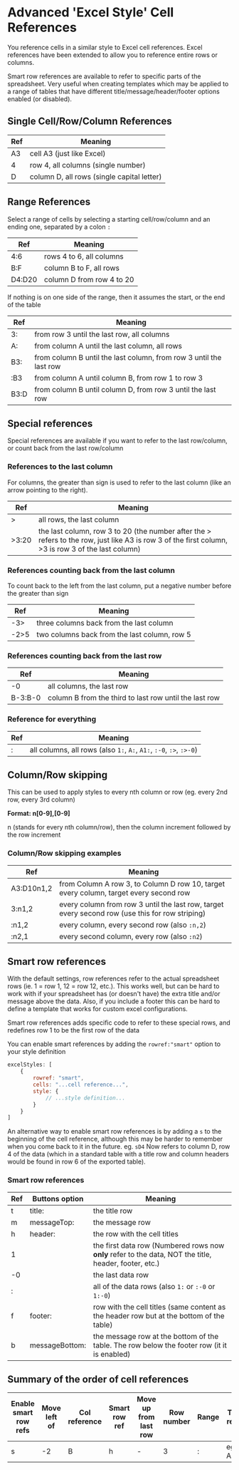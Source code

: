 # Advanced 'Excel Style' Cell References

You reference cells in a similar style to Excel cell references. Excel references have been extended to allow you to reference entire rows or columns.

Smart row references are available to refer to specific parts of the spreadsheet. Very useful when creating templates which may be applied to a range of tables that have different title/message/header/footer options enabled (or disabled).

## Single Cell/Row/Column References

| Ref | Meaning |
|---|---|
| A3 | cell A3 (just like Excel) |
| 4 | row 4, all columns (single number) |
| D | column D, all rows (single capital letter) |

## Range References

Select a range of cells by selecting a starting cell/row/column and an ending one, separated by a colon `:`

| Ref | Meaning |
|---|---|
| 4:6 | rows 4 to 6, all columns |
| B:F | column B to F, all rows |
| D4:D20 | column D from row 4 to 20 |

If nothing is on one side of the range, then it assumes the start, or the end of the table

| Ref | Meaning |
|---|---|
| 3: | from row 3 until the last row, all columns |
| A: | from column A until the last column, all rows |
| B3: | from column B until the last column, from row 3 until the last row |
| :B3 | from column A until column B, from row 1 to row 3 |
| B3:D | from column B until column D, from row 3 until the last row |

## Special references

Special references are available if you want to refer to the last row/column, or count back from the last row/column

### References to the last column

For columns, the greater than sign is used to refer to the last column (like an arrow pointing to the right).

| Ref | Meaning |
|---|---|
| > | all rows, the last column |
| >3:20 | the last column, row 3 to 20 (the number after the > refers to the row, just like A3 is row 3 of the first column, >3 is row 3 of the last column) |

### References counting back from the last column

To count back to the left from the last column, put a negative number before the greater than sign

| Ref | Meaning |
|---|---|
| -3> | three columns back from the last column |
| -2>5 | two columns back from the last column, row 5 |

### References counting back from the last row

| Ref | Meaning |
|---|---|
| -0 | all columns, the last row |
| B-3:B-0 | column B from the third to last row until the last row |

### Reference for everything

| Ref | Meaning |
|---|---|
| : | all columns, all rows (also `1:`, `A:`, `A1:`, `:-0`, `:>`, `:>-0`) |

## Column/Row skipping

This can be used to apply styles to every nth column or row (eg. every 2nd row, every 3rd column)

**Format: n[0-9],[0-9]**

n (stands for every nth column/row), then the column increment followed by the row increment

### Column/Row skipping examples

| Ref | Meaning |
|---|---|
| A3:D10n1,2 | from Column A row 3, to Column D row 10, target every column, target every second row |
| 3:n1,2     | every column from row 3 until the last row, target every second row (use this for row striping) |
| :n1,2      | every column, every second row (also `:n,2`) |
| :n2,1      | every second column, every row (also `:n2`) |

## Smart row references

With the default settings, row references refer to the actual spreadsheet rows (ie. 1 = row 1, 12 = row 12, etc.). This works well, but
can be hard to work with if your spreadsheet has (or doesn't have) the extra title and/or message above the data. Also, if you
include a footer this can be hard to define a template that works for custom excel configurations.

Smart row references adds specific code to refer to these special rows, and redefines row 1 to be the first row of the data

You can enable smart references by adding the `rowref:"smart"` option to your style definition

```js
excelStyles: [
    {
        rowref: "smart",
        cells: "...cell reference...",
        style: { 
            // ...style definition... 
        }
    }
]
```

An alternative way to enable smart row references is by adding a `s` to the beginning of the cell reference, although this may be harder to remember when you come back to it in the future. eg. `sD4` Now refers to column D, row 4 of the data (which in a standard table with a title row and column headers would be found in row 6 of the exported table).

### Smart row references

| Ref | Buttons option | Meaning |
|---|---|---|
| t    | title: | the title row |
| m    | messageTop: | the message row |
| h    | header: | the row with the cell titles |
| 1    |   | the first data row (Numbered rows now **only** refer to the data, NOT the title, header, footer, etc.) |
| -0   |   | the last data row |
| :    |   | all of the data rows (also `1:` or `:-0` or `1:-0`) |
| f    | footer: | row with the cell titles (same content as the header row but at the bottom of the table) |
| b    | messageBottom: | the message row at the bottom of the table. The row below the footer row (it it is enabled) |

## Summary of the order of cell references

| Enable smart row refs | Move left of | Col reference | Smart row ref | Move up from last row | Row number | Range | To ref | Every nth | Col | and | Row |
|---|---|---|---|---|---|---|---|---|---|---|---|
| s | -2 | B | h | - | 3 | : | eg. A3 | n | 1 | , | 2 |
